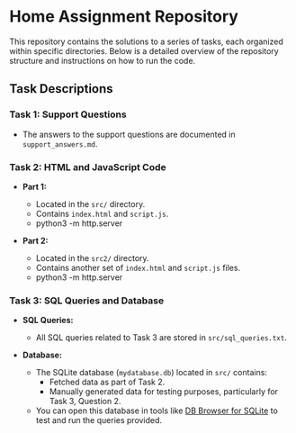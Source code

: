 # Home Assignment Repository

This repository contains the solutions to a series of tasks, each organized within specific directories. Below is a detailed overview of the repository structure and instructions on how to run the code.


## Task Descriptions

### Task 1: Support Questions

- The answers to the support questions are documented in `support_answers.md`.

### Task 2: HTML and JavaScript Code

- **Part 1:**
  - Located in the `src/` directory.
  - Contains `index.html` and `script.js`.
  - python3 -m http.server  

- **Part 2:**
  - Located in the `src2/` directory.
  - Contains another set of `index.html` and `script.js` files.
  - python3 -m http.server  

### Task 3: SQL Queries and Database

- **SQL Queries:**
  - All SQL queries related to Task 3 are stored in `src/sql_queries.txt`.

- **Database:**
  - The SQLite database (`mydatabase.db`) located in `src/` contains:
    - Fetched data as part of Task 2.
    - Manually generated data for testing purposes, particularly for Task 3, Question 2.
  - You can open this database in tools like [DB Browser for SQLite](https://sqlitebrowser.org/) to test and run the queries provided.


